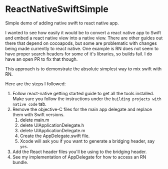 # ReactNativeSwiftSimple
Simple demo of adding native swift to react native app.

I wanted to see how easily it would be to convert a react native app to Swift and embed a react native view into a native view.
There are other guides out there that depend on cocoapods, but some are problematic with changes being made currently to react native.  One
example is RN does not seem to have proper search headers for some of it's libraries, so builds fail.  I do have an open PR
to fix that though.

This approach is to demonstrate the absolute simplest way to mix swift with RN.

Here are the steps I followed:

1. Follow react-native getting started guide to get all the tools installed.  Make sure you follow the instructions under the `building projects with native code` tab.
1. Remove the objective-C files for the main app delegate and replace them with Swift versions.
    1. delete main.m
    1. delete UIApplicationDelegate.h
    1. delete UIApplicationDelegate.m
    1. Create the AppDelegate.swift file.
    1. Xcode will ask you if you want to generate a bridging header, say `yes`.
1. Add the React header files you'll be using to the bridging header.
1. See my implementation of AppDelegate for how to access an RN bundle.
